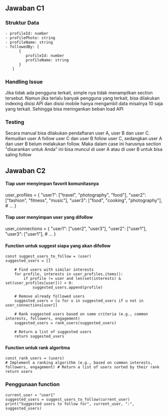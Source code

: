 ## Jawaban C1

### Struktur Data

```
- profileId: number
- profilePhoto: string
- profileName: string
- followedBy: [
      {
         profileId: number
         profileName: string
      }
   ]
```

### Handling Issue

Jika tidak ada pengguna terkait, simple nya tidak menampilkan section tersebut.
Namun jika terlalu banyak pengguna yang terkait, bisa dilakukan indexing disisi API dan disisi mobile hanya mengambil data misalnya 10 saja yang terkait. Sehingga bisa meringankan beban load API

### Testing

Secara manual bisa dilakukan pendaftaran user A, user B dan user C. Kemudian user A follow user C dan user B follow user C, sedangkan user A dan user B belum melakukan follow. Maka dalam case ini harusnya section "disarankan untuk Anda" ini bisa muncul di user A atau di user B untuk bisa saling follow

## Jawaban C2

#### Tiap user menyimpan favorit komunitasnya

user_profiles = {
"user1": ["travel", "photography", "food"],
"user2": ["fashion", "fitness", "music"],
"user3": ["food", "cooking", "photography"], # ...
}

#### Tiap user menyimpan user yang difollow

user_connections = {
"user1": ["user2", "user3"],
"user2": ["user1"],
"user3": ["user1"], # ...
}

#### Function untuk suggest siapa yang akan difollow

```
const suggest_users_to_follow = (user)
suggested_users = []

    # Find users with similar interests
    for profile, interests in user_profiles.items():
        if profile != user and len(set(interests) & set(user_profiles[user])) > 0:
            suggested_users.append(profile)

    # Remove already followed users
    suggested_users = [u for u in suggested_users if u not in user_connections[user]]

    # Rank suggested users based on some criteria (e.g., common interests, followers, engagement)
    suggested_users = rank_users(suggested_users)

    # Return a list of suggested users
    return suggested_users
```

#### Function untuk rank algoritma

```
const rank_users = (users)
# Implement a ranking algorithm (e.g., based on common interests, followers, engagement) # Return a list of users sorted by their rank
return users
```

### Penggunaan function

```
current_user = "user1"
suggested_users = suggest_users_to_follow(current_user)
print("Suggested users to follow for", current_user, ":", suggested_users)
```

